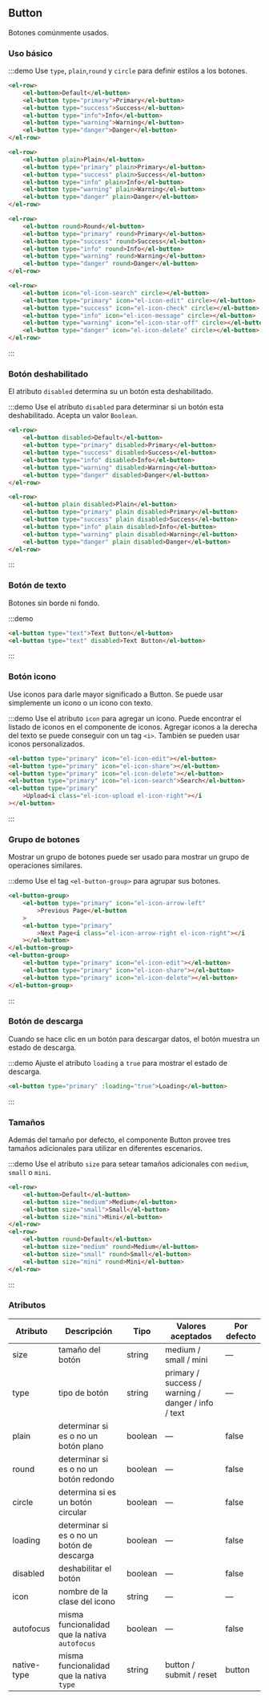 ## Button

Botones comúnmente usados.

### Uso básico

:::demo Use `type`, `plain`,`round` y `circle` para definir estilos a los botones.

```html
<el-row>
	<el-button>Default</el-button>
	<el-button type="primary">Primary</el-button>
	<el-button type="success">Success</el-button>
	<el-button type="info">Info</el-button>
	<el-button type="warning">Warning</el-button>
	<el-button type="danger">Danger</el-button>
</el-row>

<el-row>
	<el-button plain>Plain</el-button>
	<el-button type="primary" plain>Primary</el-button>
	<el-button type="success" plain>Success</el-button>
	<el-button type="info" plain>Info</el-button>
	<el-button type="warning" plain>Warning</el-button>
	<el-button type="danger" plain>Danger</el-button>
</el-row>

<el-row>
	<el-button round>Round</el-button>
	<el-button type="primary" round>Primary</el-button>
	<el-button type="success" round>Success</el-button>
	<el-button type="info" round>Info</el-button>
	<el-button type="warning" round>Warning</el-button>
	<el-button type="danger" round>Danger</el-button>
</el-row>

<el-row>
	<el-button icon="el-icon-search" circle></el-button>
	<el-button type="primary" icon="el-icon-edit" circle></el-button>
	<el-button type="success" icon="el-icon-check" circle></el-button>
	<el-button type="info" icon="el-icon-message" circle></el-button>
	<el-button type="warning" icon="el-icon-star-off" circle></el-button>
	<el-button type="danger" icon="el-icon-delete" circle></el-button>
</el-row>
```

:::

### Botón deshabilitado

El atributo `disabled` determina su un botón esta deshabilitado.

:::demo Use el atributo `disabled` para determinar si un botón esta deshabilitado. Acepta un valor `Boolean`.

```html
<el-row>
	<el-button disabled>Default</el-button>
	<el-button type="primary" disabled>Primary</el-button>
	<el-button type="success" disabled>Success</el-button>
	<el-button type="info" disabled>Info</el-button>
	<el-button type="warning" disabled>Warning</el-button>
	<el-button type="danger" disabled>Danger</el-button>
</el-row>

<el-row>
	<el-button plain disabled>Plain</el-button>
	<el-button type="primary" plain disabled>Primary</el-button>
	<el-button type="success" plain disabled>Success</el-button>
	<el-button type="info" plain disabled>Info</el-button>
	<el-button type="warning" plain disabled>Warning</el-button>
	<el-button type="danger" plain disabled>Danger</el-button>
</el-row>
```

:::

### Botón de texto

Botones sin borde ni fondo.

:::demo

```html
<el-button type="text">Text Button</el-button>
<el-button type="text" disabled>Text Button</el-button>
```

:::

### Botón icono

Use iconos para darle mayor significado a Button. Se puede usar simplemente un icono o un icono con texto.

:::demo Use el atributo `icon` para agregar un icono. Puede encontrar el listado de iconos en el componente de iconos. Agregar iconos a la derecha del texto se puede conseguir con un tag `<i>`. También se pueden usar iconos personalizados.

```html
<el-button type="primary" icon="el-icon-edit"></el-button>
<el-button type="primary" icon="el-icon-share"></el-button>
<el-button type="primary" icon="el-icon-delete"></el-button>
<el-button type="primary" icon="el-icon-search">Search</el-button>
<el-button type="primary"
	>Upload<i class="el-icon-upload el-icon-right"></i
></el-button>
```

:::

### Grupo de botones

Mostrar un grupo de botones puede ser usado para mostrar un grupo de operaciones similares.

:::demo Use el tag `<el-button-group>` para agrupar sus botones.

```html
<el-button-group>
	<el-button type="primary" icon="el-icon-arrow-left"
		>Previous Page</el-button
	>
	<el-button type="primary"
		>Next Page<i class="el-icon-arrow-right el-icon-right"></i
	></el-button>
</el-button-group>
<el-button-group>
	<el-button type="primary" icon="el-icon-edit"></el-button>
	<el-button type="primary" icon="el-icon-share"></el-button>
	<el-button type="primary" icon="el-icon-delete"></el-button>
</el-button-group>
```

:::

### Botón de descarga

Cuando se hace clic en un botón para descargar datos, el botón muestra un estado de descarga.

:::demo Ajuste el atributo `loading` a `true` para mostrar el estado de descarga.

```html
<el-button type="primary" :loading="true">Loading</el-button>
```

:::

### Tamaños

Además del tamaño por defecto, el componente Button provee tres tamaños adicionales para utilizar en diferentes escenarios.

:::demo Use el atributo `size` para setear tamaños adicionales con `medium`, `small` o `mini`.

```html
<el-row>
	<el-button>Default</el-button>
	<el-button size="medium">Medium</el-button>
	<el-button size="small">Small</el-button>
	<el-button size="mini">Mini</el-button>
</el-row>
<el-row>
	<el-button round>Default</el-button>
	<el-button size="medium" round>Medium</el-button>
	<el-button size="small" round>Small</el-button>
	<el-button size="mini" round>Mini</el-button>
</el-row>
```

:::

### Atributos

| Atributo    | Descripción                                   | Tipo    | Valores aceptados                                  | Por defecto |
| ----------- | --------------------------------------------- | ------- | -------------------------------------------------- | ----------- |
| size        | tamaño del botón                              | string  | medium / small / mini                              | —           |
| type        | tipo de botón                                 | string  | primary / success / warning / danger / info / text | —           |
| plain       | determinar si es o no un botón plano          | boolean | —                                                  | false       |
| round       | determinar si es o no un botón redondo        | boolean | —                                                  | false       |
| circle      | determina si es un botón circular             | boolean | —                                                  | false       |
| loading     | determinar si es o no un botón de descarga    | boolean | —                                                  | false       |
| disabled    | deshabilitar el botón                         | boolean | —                                                  | false       |
| icon        | nombre de la clase del icono                  | string  | —                                                  | —           |
| autofocus   | misma funcionalidad que la nativa `autofocus` | boolean | —                                                  | false       |
| native-type | misma funcionalidad que la nativa `type`      | string  | button / submit / reset                            | button      |
